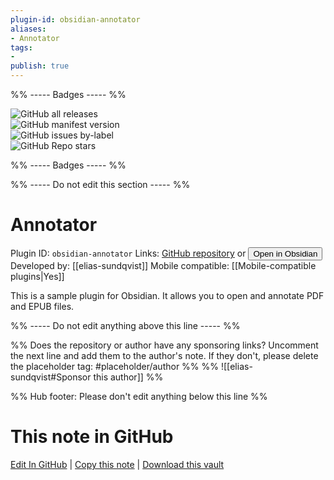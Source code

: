 ```yaml
---
plugin-id: obsidian-annotator
aliases:
- Annotator
tags: 
- 
publish: true
---
```


%% ----- Badges ----- %%

![GitHub all releases](https://img.shields.io/github/downloads/elias-sundqvist/obsidian-annotator/total?color=573E7A&logo=github&style=for-the-badge)   
![GitHub manifest version](https://img.shields.io/github/manifest-json/v/elias-sundqvist/obsidian-annotator?color=573E7A&logo=github&style=for-the-badge)   
![GitHub issues by-label](https://img.shields.io/github/issues/elias-sundqvist/obsidian-annotator/help%20wanted?color=573E7A&logo=github&style=for-the-badge)   
![GitHub Repo stars](https://img.shields.io/github/stars/elias-sundqvist/obsidian-annotator?color=573E7A&logo=github&style=for-the-badge)

%% ----- Badges ----- %%

%% ----- Do not edit this section ----- %%

# Annotator

Plugin ID: `obsidian-annotator`
Links: [GitHub repository](https://github.com/elias-sundqvist/obsidian-annotator) or [<button id=HH>Open in Obsidian</button>](obsidian://show-plugin?id=obsidian-annotator)
Developed by: [[elias-sundqvist]]
Mobile compatible: [[Mobile-compatible plugins|Yes]]

This is a sample plugin for Obsidian. It allows you to open and annotate PDF and EPUB files.

%% ----- Do not edit anything above this line ----- %% 

%% Does the repository or author have any sponsoring links? Uncomment the next line and add them to the author's note. If they don't, please delete the placeholder tag: #placeholder/author %%
%% ![[elias-sundqvist#Sponsor this author]] %%

%% Hub footer: Please don't edit anything below this line %%

# This note in GitHub

<span class="git-footer">[Edit In GitHub](https://github.dev/obsidian-community/obsidian-hub/blob/main/02%20-%20Community%20Expansions/02.05%20All%20Community%20Expansions/Plugins/obsidian-annotator.md "git-hub-edit-note") | [Copy this note](https://raw.githubusercontent.com/obsidian-community/obsidian-hub/main/02%20-%20Community%20Expansions/02.05%20All%20Community%20Expansions/Plugins/obsidian-annotator.md "git-hub-copy-note") | [Download this vault](https://github.com/obsidian-community/obsidian-hub/archive/refs/heads/main.zip "git-hub-download-vault") </span>

